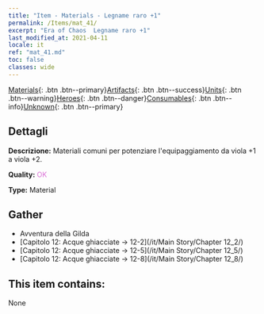 ```yaml
---
title: "Item - Materials - Legname raro +1"
permalink: /Items/mat_41/
excerpt: "Era of Chaos  Legname raro +1"
last_modified_at: 2021-04-11
locale: it
ref: "mat_41.md"
toc: false
classes: wide
---
```

 [Materials](/it/Items/){: .btn .btn--primary}[Artifacts](/it/Items/Artifacts/){: .btn .btn--success}[Units](/it/Items/Units/){: .btn .btn--warning}[Heroes](/it/Items/Heroes/){: .btn .btn--danger}[Consumables](/it/Items/Consumables/){: .btn .btn--info}[Unknown](/it/Items/Unknown/){: .btn .btn--primary}

## Dettagli
 **Descrizione:** Materiali comuni per potenziare l'equipaggiamento da viola +1 a viola +2.

 **Quality:** <span style="color: #DA70D6">OK</span>

 **Type:** Material

## Gather

*    Avventura della Gilda 
*    [Capitolo 12: Acque ghiacciate -> 12-2](/it/Main Story/Chapter 12_2/) 
*    [Capitolo 12: Acque ghiacciate -> 12-5](/it/Main Story/Chapter 12_5/) 
*    [Capitolo 12: Acque ghiacciate -> 12-8](/it/Main Story/Chapter 12_8/) 

## This item contains:

  None

